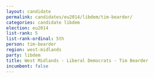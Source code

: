 ```yaml
---
layout: candidate
permalink: candidates/eu2014/libdem/tim-bearder/
categories: candidate libdem
election: eu2014
list-rank: 5
list-rank-ordinal: 5th
person: tim-bearder
region: west-midlands
party: libdem
title: West Midlands - Liberal Democrats - Tim Bearder
incumbent: false
---
```

